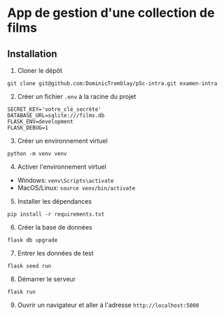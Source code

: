 # App de gestion d'une collection de films

## Installation

1. Cloner le dépôt

`git clone git@github.com:DominicTremblay/p5c-intra.git examen-intra`

2. Créer un fichier `.env` à la racine du projet

```
SECRET_KEY='votre_clé_secrète'
DATABASE_URL=sqlite:///films.db
FLASK_ENV=development
FLASK_DEBUG=1
```

3. Créer un environnement virtuel

`python -m venv venv`

4. Activer l'environnement virtuel

- Windows: `venv\Scripts\activate`
- MacOS/Linux: `source venv/bin/activate`

5. Installer les dépendances

`pip install -r requirements.txt`

6. Créer la base de données

`flask db upgrade`

7. Entrer les données de test

`flask seed run`

8. Démarrer le serveur

`flask run`

9. Ouvrir un navigateur et aller à l'adresse `http://localhost:5000`





